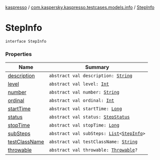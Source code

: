 [kaspresso](../../index.md) / [com.kaspersky.kaspresso.testcases.models.info](../index.md) / [StepInfo](./index.md)

# StepInfo

`interface StepInfo`

### Properties

| Name | Summary |
|---|---|
| [description](description.md) | `abstract val description: `[`String`](https://kotlinlang.org/api/latest/jvm/stdlib/kotlin/-string/index.html) |
| [level](level.md) | `abstract val level: `[`Int`](https://kotlinlang.org/api/latest/jvm/stdlib/kotlin/-int/index.html) |
| [number](number.md) | `abstract val number: `[`String`](https://kotlinlang.org/api/latest/jvm/stdlib/kotlin/-string/index.html) |
| [ordinal](ordinal.md) | `abstract val ordinal: `[`Int`](https://kotlinlang.org/api/latest/jvm/stdlib/kotlin/-int/index.html) |
| [startTime](start-time.md) | `abstract val startTime: `[`Long`](https://kotlinlang.org/api/latest/jvm/stdlib/kotlin/-long/index.html) |
| [status](status.md) | `abstract val status: `[`StepStatus`](../../com.kaspersky.kaspresso.testcases.models/-step-status/index.md) |
| [stopTime](stop-time.md) | `abstract val stopTime: `[`Long`](https://kotlinlang.org/api/latest/jvm/stdlib/kotlin/-long/index.html) |
| [subSteps](sub-steps.md) | `abstract val subSteps: `[`List`](https://kotlinlang.org/api/latest/jvm/stdlib/kotlin.collections/-list/index.html)`<`[`StepInfo`](./index.md)`>` |
| [testClassName](test-class-name.md) | `abstract val testClassName: `[`String`](https://kotlinlang.org/api/latest/jvm/stdlib/kotlin/-string/index.html) |
| [throwable](throwable.md) | `abstract val throwable: `[`Throwable`](https://kotlinlang.org/api/latest/jvm/stdlib/kotlin/-throwable/index.html)`?` |
